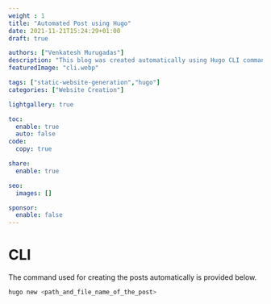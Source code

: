 ```yaml
---
weight : 1
title: "Automated Post using Hugo"
date: 2021-11-21T15:24:29+01:00
draft: true

authors: ["Venkatesh Murugadas"]
description: "This blog was created automatically using Hugo CLI commands"
featuredImage: "cli.webp"

tags: ["static-website-generation","hugo"]
categories: ["Website Creation"]

lightgallery: true

toc:
  enable: true
  auto: false
code:
  copy: true

share:
  enable: true

seo:
  images: []

sponsor:
  enable: false
---
```

<!--more--> 

# CLI

The command used for creating the posts automatically is provided below.
```bash
hugo new <path_and_file_name_of_the_post>
```

